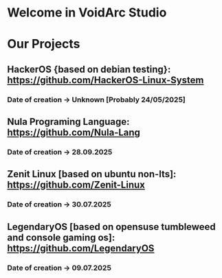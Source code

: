 # Welcome in VoidArc Studio

# Our Projects

## HackerOS {based on debian testing}: https://github.com/HackerOS-Linux-System
### Date of creation -> Unknown [Probably 24/05/2025]
## Nula Programing Language: https://github.com/Nula-Lang 
### Date of creation -> 28.09.2025
## Zenit Linux [based on ubuntu non-lts]: https://github.com/Zenit-Linux
### Date of creation -> 30.07.2025
## LegendaryOS [based on opensuse tumbleweed and console gaming os]: https://github.com/LegendaryOS
### Date of creation -> 09.07.2025
